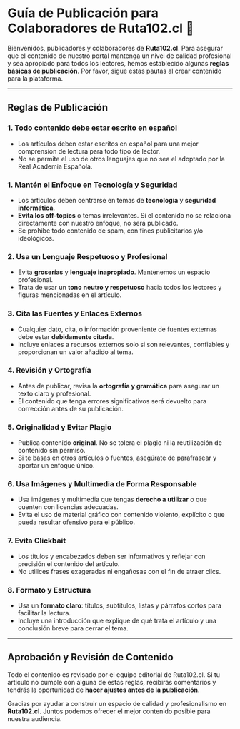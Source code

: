# Guía de Publicación para Colaboradores de Ruta102.cl 📝

Bienvenidos, publicadores y colaboradores de **Ruta102.cl**. Para asegurar que el contenido de nuestro portal mantenga un nivel de calidad profesional y sea apropiado para todos los lectores, hemos establecido algunas **reglas básicas de publicación**. Por favor, sigue estas pautas al crear contenido para la plataforma.

---

## Reglas de Publicación

### 1. Todo contenido debe estar escrito en español
- Los artículos deben estar escritos en español para una mejor comprension de lectura para todo tipo de lector.
- No se permite el uso de otros lenguajes que no sea el adoptado por la Real Academia Española.

### 1. Mantén el Enfoque en Tecnología y Seguridad
- Los artículos deben centrarse en temas de **tecnología** y **seguridad informática**.
- **Evita los off-topics** o temas irrelevantes. Si el contenido no se relaciona directamente con nuestro enfoque, no será publicado.
- Se prohibe todo contenido de spam, con fines publicitarios y/o ideológicos.

### 2. Usa un Lenguaje Respetuoso y Profesional
- Evita **groserías** y **lenguaje inapropiado**. Mantenemos un espacio profesional.
- Trata de usar un **tono neutro y respetuoso** hacia todos los lectores y figuras mencionadas en el artículo.

### 3. Cita las Fuentes y Enlaces Externos
- Cualquier dato, cita, o información proveniente de fuentes externas debe estar **debidamente citada**.
- Incluye enlaces a recursos externos solo si son relevantes, confiables y proporcionan un valor añadido al tema.

### 4. Revisión y Ortografía
- Antes de publicar, revisa la **ortografía y gramática** para asegurar un texto claro y profesional.
- El contenido que tenga errores significativos será devuelto para corrección antes de su publicación.

### 5. Originalidad y Evitar Plagio
- Publica contenido **original**. No se tolera el plagio ni la reutilización de contenido sin permiso.
- Si te basas en otros artículos o fuentes, asegúrate de parafrasear y aportar un enfoque único.

### 6. Usa Imágenes y Multimedia de Forma Responsable
- Usa imágenes y multimedia que tengas **derecho a utilizar** o que cuenten con licencias adecuadas.
- Evita el uso de material gráfico con contenido violento, explícito o que pueda resultar ofensivo para el público.

### 7. Evita Clickbait
- Los títulos y encabezados deben ser informativos y reflejar con precisión el contenido del artículo.
- No utilices frases exageradas ni engañosas con el fin de atraer clics.

### 8. Formato y Estructura
- Usa un **formato claro**: títulos, subtítulos, listas y párrafos cortos para facilitar la lectura.
- Incluye una introducción que explique de qué trata el artículo y una conclusión breve para cerrar el tema.

---

## Aprobación y Revisión de Contenido
Todo el contenido es revisado por el equipo editorial de Ruta102.cl. Si tu artículo no cumple con alguna de estas reglas, recibirás comentarios y tendrás la oportunidad de **hacer ajustes antes de la publicación**.

Gracias por ayudar a construir un espacio de calidad y profesionalismo en **Ruta102.cl**. Juntos podemos ofrecer el mejor contenido posible para nuestra audiencia.
